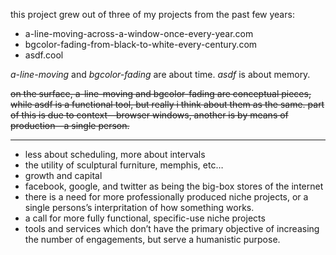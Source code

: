 this project grew out of three of my projects from the past few years:

- a-line-moving-across-a-window-once-every-year.com
- bgcolor-fading-from-black-to-white-every-century.com
- asdf.cool

*a-line-moving* and *bgcolor-fading* are about time. *asdf* is about memory.

~~on the surface, a-line-moving and bgcolor-fading are conceptual pieces, while asdf is a functional tool, but really i think about them as the same. part of this is due to context—browser windows, another is by means of production—a single person.~~





---

- less about scheduling, more about intervals
- the utility of sculptural furniture, memphis, etc…
- growth and capital
- facebook, google, and twitter as being the big-box stores of the internet
- there is a need for more professionally produced niche projects, or a single persons’s interpritation of how something works.
- a call for more fully functional, specific-use niche projects
- tools and services which don’t have the primary objective of increasing the number of engagements, but serve a humanistic purpose.

